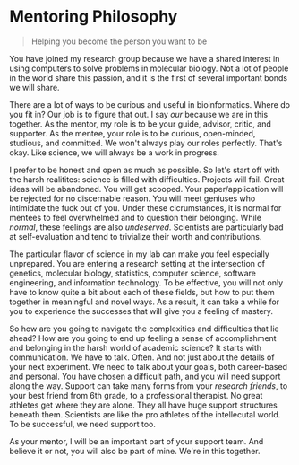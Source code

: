 Mentoring Philosophy
====================

> Helping you become the person you want to be

You have joined my research group because we have a shared interest in using
computers to solve problems in molecular biology. Not a lot of people in the
world share this passion, and it is the first of several important bonds we
will share.

There are a lot of ways to be curious and useful in bioinformatics. Where do
you fit in? Our job is to figure that out. I say _our_ because we are in this
together. As the mentor, my role is to be your guide, advisor, critic, and
supporter. As the mentee, your role is to be curious, open-minded, studious,
and committed. We won't always play our roles perfectly. That's okay. Like
science, we will always be a work in progress.

I prefer to be honest and open as much as possible. So let's start off with the
harsh realitites: science is filled with difficulties. Projects will fail.
Great ideas will be abandoned. You will get scooped. Your paper/application
will be rejected for no discernable reason. You will meet geniuses who
intimidate the fuck out of you. Under these cicrumstances, it is normal for
mentees to feel overwhelmed and to question their belonging. While _normal_,
these feelings are also _undeserved_. Scientists are particularly bad at
self-evaluation and tend to trivialize their worth and contributions.

The particular flavor of science in my lab can make you feel especially
unprepared. You are entering a research setting at the intersection of
genetics, molecular biology, statistics, computer science, software
engineering, and information technology. To be effective, you will not only
have to know quite a bit about each of these fields, but how to put them
together in meaningful and novel ways. As a result, it can take a while for you
to experience the successes that will give you a feeling of mastery.

So how are you going to navigate the complexities and difficulties that lie
ahead? How are you going to end up feeling a sense of accomplishment and
belonging in the harsh world of academic science? It starts with communication.
We have to talk. Often. And not just about the details of your next experiment.
We need to talk about your goals, both career-based and personal. You have
chosen a difficult path, and you will need support along the way. Support can
take many forms from your _research friends_, to your best friend from 6th
grade, to a professional therapist. No great athletes get where they are alone.
They all have huge support structures beneath them. Scientists are like the pro
athletes of the intellecutal world. To be successful, we need support too.

As your mentor, I will be an important part of your support team. And believe
it or not, you will also be part of mine. We're in this together.
